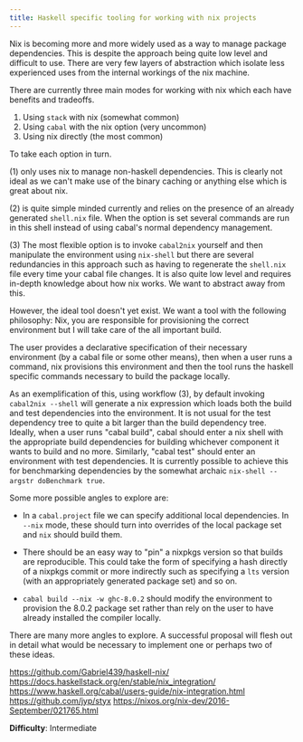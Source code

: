 ```yaml
---
title: Haskell specific tooling for working with nix projects
---
```


Nix is becoming more and more widely used as a way to manage package dependencies.
This is despite the approach being quite low level and difficult to use. There
are very few layers of abstraction which isolate less experienced uses from the
internal workings of the nix machine.

There are currently three main modes for working with nix which each have benefits and tradeoffs.

1. Using `stack` with nix (somewhat common)
2. Using `cabal` with the nix option (very uncommon)
3. Using nix directly (the most common)

To take each option in turn.

(1) only uses nix to manage non-haskell dependencies. This is clearly not ideal
as we can't make use of the binary caching or anything else which is great about nix.

(2) is quite simple minded currently and relies on the presence of an
already generated `shell.nix` file. When the option is set several commands are run in this shell
instead of using cabal's normal dependency management.

(3) The most flexible option is to invoke `cabal2nix` yourself and then manipulate the
environment using `nix-shell` but there are several redundancies in this approach
such as having to regenerate the `shell.nix` file every time your cabal file changes.
It is also quite low level and requires in-depth knowledge about how nix works. We
want to abstract away from this.

However, the ideal tool doesn't yet exist. We want a tool with the following philosophy:
Nix, you are responsible for provisioning the correct environment but I will take
care of the all important build.

The user provides a declarative specification of their necessary environment (by a cabal file
or some other means), then when a user runs a command, nix provisions this
environment and then the tool runs the haskell specific commands necessary to
build the package locally.

As an exemplification of this, using workflow (3), by default invoking `cabal2nix --shell`
will generate a nix expression which loads both the build and test dependencies into the
environment. It is not usual for the test dependency tree to quite a bit larger than the
build dependency tree. Ideally, when a user runs "cabal build", cabal should enter
a nix shell with the appropriate build dependencies for building whichever component
it wants to build and no more. Similarly, "cabal test" should enter an
environment with test dependencies. It is currently possible to achieve this
for benchmarking dependencies by the somewhat archaic `nix-shell --argstr doBenchmark true`.


Some more possible angles to explore are:

* In a `cabal.project` file we can specify additional local dependencies.
In `--nix` mode, these should turn into overrides of the local package set and `nix` should
build them.

* There should be an easy way to "pin" a nixpkgs version so that builds are reproducible.
This could take the form of specifying a hash directly of a nixpkgs commit or more indirectly
such as specifying a `lts` version (with an appropriately generated package set) and so on.

* `cabal build --nix -w ghc-8.0.2` should modify the environment to provision the
  8.0.2 package set rather than rely on the user to have already installed the
  compiler locally.

There are many more angles to explore. A successful proposal will flesh out in
detail what would be necessary to implement one or perhaps two of these ideas.

https://github.com/Gabriel439/haskell-nix/
https://docs.haskellstack.org/en/stable/nix_integration/
https://www.haskell.org/cabal/users-guide/nix-integration.html
https://github.com/jyp/styx
https://nixos.org/nix-dev/2016-September/021765.html

**Difficulty**: Intermediate
